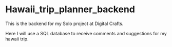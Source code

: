 # Hawaii_trip_planner_backend

This is the backend for my Solo project at Digital Crafts.

Here I will use a SQL database to receive comments and suggestions for my hawaii trip.
